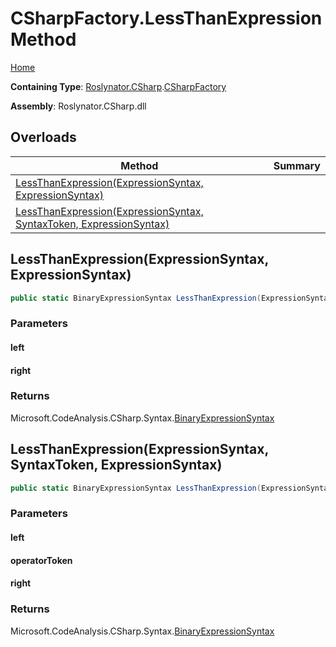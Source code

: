 # CSharpFactory\.LessThanExpression Method

[Home](../../../../README.md)

**Containing Type**: [Roslynator.CSharp](../../README.md)\.[CSharpFactory](../README.md)

**Assembly**: Roslynator\.CSharp\.dll

## Overloads

| Method | Summary |
| ------ | ------- |
| [LessThanExpression(ExpressionSyntax, ExpressionSyntax)](#Roslynator_CSharp_CSharpFactory_LessThanExpression_Microsoft_CodeAnalysis_CSharp_Syntax_ExpressionSyntax_Microsoft_CodeAnalysis_CSharp_Syntax_ExpressionSyntax_) | |
| [LessThanExpression(ExpressionSyntax, SyntaxToken, ExpressionSyntax)](#Roslynator_CSharp_CSharpFactory_LessThanExpression_Microsoft_CodeAnalysis_CSharp_Syntax_ExpressionSyntax_Microsoft_CodeAnalysis_SyntaxToken_Microsoft_CodeAnalysis_CSharp_Syntax_ExpressionSyntax_) | |

## LessThanExpression\(ExpressionSyntax, ExpressionSyntax\)<a name="Roslynator_CSharp_CSharpFactory_LessThanExpression_Microsoft_CodeAnalysis_CSharp_Syntax_ExpressionSyntax_Microsoft_CodeAnalysis_CSharp_Syntax_ExpressionSyntax_"></a>

```csharp
public static BinaryExpressionSyntax LessThanExpression(ExpressionSyntax left, ExpressionSyntax right)
```

### Parameters

#### left

#### right

### Returns

Microsoft\.CodeAnalysis\.CSharp\.Syntax\.[BinaryExpressionSyntax](https://docs.microsoft.com/en-us/dotnet/api/microsoft.codeanalysis.csharp.syntax.binaryexpressionsyntax)

## LessThanExpression\(ExpressionSyntax, SyntaxToken, ExpressionSyntax\)<a name="Roslynator_CSharp_CSharpFactory_LessThanExpression_Microsoft_CodeAnalysis_CSharp_Syntax_ExpressionSyntax_Microsoft_CodeAnalysis_SyntaxToken_Microsoft_CodeAnalysis_CSharp_Syntax_ExpressionSyntax_"></a>

```csharp
public static BinaryExpressionSyntax LessThanExpression(ExpressionSyntax left, SyntaxToken operatorToken, ExpressionSyntax right)
```

### Parameters

#### left

#### operatorToken

#### right

### Returns

Microsoft\.CodeAnalysis\.CSharp\.Syntax\.[BinaryExpressionSyntax](https://docs.microsoft.com/en-us/dotnet/api/microsoft.codeanalysis.csharp.syntax.binaryexpressionsyntax)

